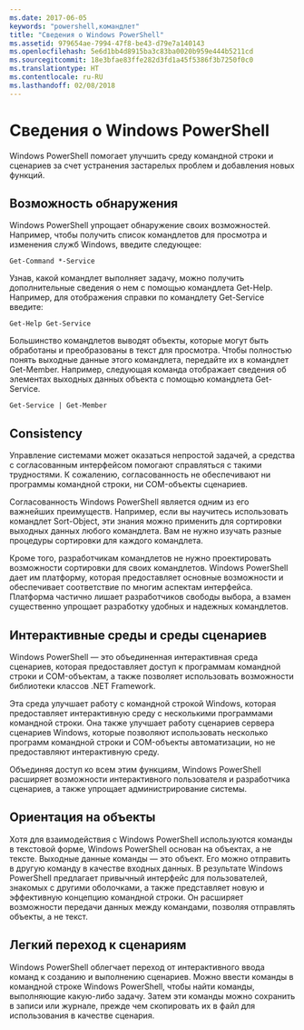 ```yaml
---
ms.date: 2017-06-05
keywords: "powershell,командлет"
title: "Сведения о Windows PowerShell"
ms.assetid: 979654ae-7994-47f8-be43-d79e7a140143
ms.openlocfilehash: 5e6d1bb4d8915ba3c83ba0020b959e444b5211cd
ms.sourcegitcommit: 18e3bfae83ffe282d3fd1a45f5386f3b7250f0c0
ms.translationtype: HT
ms.contentlocale: ru-RU
ms.lasthandoff: 02/08/2018
---
```

# <a name="about-windows-powershell"></a>Сведения о Windows PowerShell
Windows PowerShell помогает улучшить среду командной строки и сценариев за счет устранения застарелых проблем и добавления новых функций.

## <a name="discoverability"></a>Возможность обнаружения
Windows PowerShell упрощает обнаружение своих возможностей. Например, чтобы получить список командлетов для просмотра и изменения служб Windows, введите следующее:

```
Get-Command *-Service
```

Узнав, какой командлет выполняет задачу, можно получить дополнительные сведения о нем с помощью командлета Get-Help. Например, для отображения справки по командлету Get-Service введите:

```
Get-Help Get-Service
```
Большинство командлетов выводят объекты, которые могут быть обработаны и преобразованы в текст для просмотра. Чтобы полностью понять выходные данные этого командлета, передайте их в командлет Get-Member. Например, следующая команда отображает сведения об элементах выходных данных объекта с помощью командлета Get-Service.

```
Get-Service | Get-Member
```

## <a name="consistency"></a>Consistency
Управление системами может оказаться непростой задачей, а средства с согласованным интерфейсом помогают справляться с такими трудностями. К сожалению, согласованность не обеспечивают ни программы командной строки, ни COM-объекты сценариев.

Согласованность Windows PowerShell является одним из его важнейших преимуществ. Например, если вы научитесь использовать командлет Sort-Object, эти знания можно применить для сортировки выходных данных любого командлета. Вам не нужно изучать разные процедуры сортировки для каждого командлета.

Кроме того, разработчикам командлетов не нужно проектировать возможности сортировки для своих командлетов. Windows PowerShell дает им платформу, которая предоставляет основные возможности и обеспечивает соответствие по многим аспектам интерфейса. Платформа частично лишает разработчиков свободы выбора, а взамен существенно упрощает разработку удобных и надежных командлетов.

## <a name="interactive-and-scripting-environments"></a>Интерактивные среды и среды сценариев
Windows PowerShell — это объединенная интерактивная среда сценариев, которая предоставляет доступ к программам командной строки и COM-объектам, а также позволяет использовать возможности библиотеки классов .NET Framework.

Эта среда улучшает работу с командной строкой Windows, которая предоставляет интерактивную среду с несколькими программами командной строки. Она также улучшает работу сценариев сервера сценариев Windows, которые позволяют использовать несколько программ командной строки и COM-объекты автоматизации, но не предоставляют интерактивную среду.

Объединяя доступ ко всем этим функциям, Windows PowerShell расширяет возможности интерактивного пользователя и разработчика сценариев, а также упрощает администрирование системы.

## <a name="object-orientation"></a>Ориентация на объекты
Хотя для взаимодействия с Windows PowerShell используются команды в текстовой форме, Windows PowerShell основан на объектах, а не тексте. Выходные данные команды — это объект. Его можно отправить в другую команду в качестве входных данных. В результате Windows PowerShell предлагает привычный интерфейс для пользователей, знакомых с другими оболочками, а также представляет новую и эффективную концепцию командной строки. Он расширяет возможности передачи данных между командами, позволяя отправлять объекты, а не текст.

## <a name="easy-transition-to-scripting"></a>Легкий переход к сценариям
Windows PowerShell облегчает переход от интерактивного ввода команд к созданию и выполнению сценариев. Можно ввести команды в командной строке Windows PowerShell, чтобы найти команды, выполняющие какую-либо задачу. Затем эти команды можно сохранить в записи или журнале, прежде чем скопировать их в файл для использования в качестве сценария.

